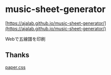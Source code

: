 # music-sheet-generator

[https://ajalab.github.io/music-sheet-generator/](https://ajalab.github.io/music-sheet-generator/)

Webで五線譜を印刷

## Thanks

[paper.css](https://github.com/cognitom/paper-css)

